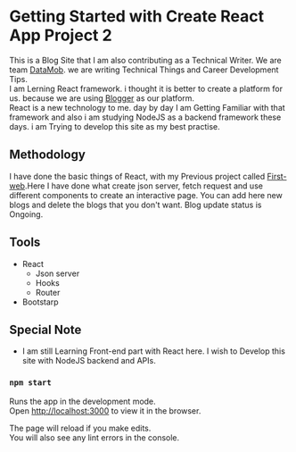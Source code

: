 # Getting Started with Create React App Project 2

This is a Blog Site that I am also contributing as a Technical Writer. We are team [DataMob](https://datamobteam.blogspot.com/). we are writing Technical Things and Career Development Tips.
<br/>
I am Lerning React framework. i thought it is better to create a platform for us. because we are using [Blogger](https://datamobteam.blogspot.com/) as our platform.
<br/>
React is a new technology to me. day by day I am Getting Familiar with that framework and also i am studying NodeJS as a backend framework these days. i am Trying to develop this site as my best practise.

## Methodology

I have done the basic things of React, with my Previous project called [First-web](https://github.com/Dimuthu-10/first-web).Here I have done what create json server, fetch request and use different components to create an interactive page. You can add here new blogs and delete the blogs that you don't want. Blog update status is Ongoing.

## Tools
- React
    - Json server
    - Hooks
    - Router
- Bootstarp

## Special Note
- I am still Learning Front-end part with React here. I wish to Develop this site with NodeJS backend and APIs.


### `npm start`

Runs the app in the development mode.\
Open [http://localhost:3000](http://localhost:3000) to view it in the browser.

The page will reload if you make edits.\
You will also see any lint errors in the console.





